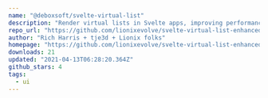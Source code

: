 ```yaml
---
name: "@deboxsoft/svelte-virtual-list"
description: "Render virtual lists in Svelte apps, improving performance."
repo_url: "https://github.com/lionixevolve/svelte-virtual-list-enhanced"
author: "Rich Harris + tje3d + Lionix folks"
homepage: "https://github.com/lionixevolve/svelte-virtual-list-enhanced#readme"
downloads: 21
updated: "2021-04-13T06:28:20.364Z"
github_stars: 4
tags: 
  - ui
---
```

